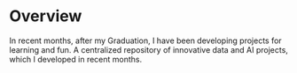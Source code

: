 # Overview

In recent months, after my Graduation, I have been developing projects for learning and fun. 
A centralized repository of innovative data and AI projects, which I developed in recent months.
